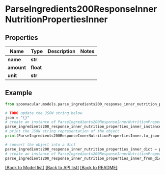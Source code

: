 # ParseIngredients200ResponseInnerNutritionPropertiesInner


## Properties

Name | Type | Description | Notes
------------ | ------------- | ------------- | -------------
**name** | **str** |  | 
**amount** | **float** |  | 
**unit** | **str** |  | 

## Example

```python
from spoonacular.models.parse_ingredients200_response_inner_nutrition_properties_inner import ParseIngredients200ResponseInnerNutritionPropertiesInner

# TODO update the JSON string below
json = "{}"
# create an instance of ParseIngredients200ResponseInnerNutritionPropertiesInner from a JSON string
parse_ingredients200_response_inner_nutrition_properties_inner_instance = ParseIngredients200ResponseInnerNutritionPropertiesInner.from_json(json)
# print the JSON string representation of the object
print(ParseIngredients200ResponseInnerNutritionPropertiesInner.to_json())

# convert the object into a dict
parse_ingredients200_response_inner_nutrition_properties_inner_dict = parse_ingredients200_response_inner_nutrition_properties_inner_instance.to_dict()
# create an instance of ParseIngredients200ResponseInnerNutritionPropertiesInner from a dict
parse_ingredients200_response_inner_nutrition_properties_inner_from_dict = ParseIngredients200ResponseInnerNutritionPropertiesInner.from_dict(parse_ingredients200_response_inner_nutrition_properties_inner_dict)
```
[[Back to Model list]](../README.md#documentation-for-models) [[Back to API list]](../README.md#documentation-for-api-endpoints) [[Back to README]](../README.md)


